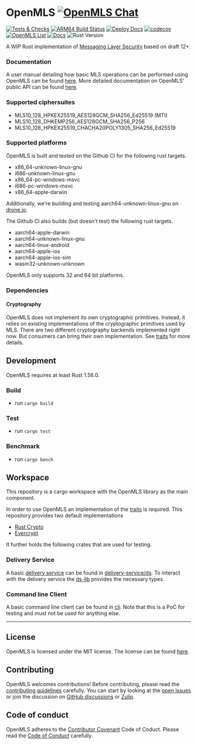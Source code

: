 # OpenMLS [![OpenMLS Chat][chat-image]][chat-link]

[![Tests & Checks](https://github.com/openmls/openmls/actions/workflows/tests.yml/badge.svg)](https://github.com/openmls/openmls/actions/workflows/tests.yml)
[![ARM64 Build Status][drone-image]](https://cloud.drone.io/openmls/openmls)
[![Deploy Docs](https://github.com/openmls/openmls/workflows/Deploy%20Docs/badge.svg)][docs-main-link]
[![codecov][codecov-image]](https://codecov.io/gh/openmls/openmls)
[![OpenMLS List][list-image]][list-link]
[![Docs][docs-main-badge]][docs-main-link]
![Rust Version][rustc-image]

A WIP Rust implementation of [Messaging Layer Security](https://github.com/mlswg/mls-protocol/blob/master/draft-ietf-mls-protocol.md) based on draft 12+.

### Documentation

A user manual detailing how basic MLS operations can be performed using OpenMLS
can be found [here][book-link]. More detailed documentation on OpenMLS' public
API can be found [here][docs-main-link].

### Supported ciphersuites

- MLS10_128_HPKEX25519_AES128GCM_SHA256_Ed25519 (MTI)
- MLS10_128_DHKEMP256_AES128GCM_SHA256_P256
- MLS10_128_HPKEX25519_CHACHA20POLY1305_SHA256_Ed25519

### Supported platforms

OpenMLS is built and tested on the Github CI for the following rust targets.

- x86_64-unknown-linux-gnu
- i686-unknown-linux-gnu
- x86_64-pc-windows-msvc
- i686-pc-windows-msvc
- x86_64-apple-darwin

Additionally, we're building and testing aarch64-unknown-linux-gnu on
[drone.io](https://cloud.drone.io/openmls/openmls).

The Github CI also builds (but doesn't test) the following rust targets.

- aarch64-apple-darwin
- aarch64-unknown-linux-gnu
- aarch64-linux-android
- aarch64-apple-ios
- aarch64-apple-ios-sim
- wasm32-unknown-unknown

OpenMLS only supports 32 and 64 bit platforms.

### Dependencies

#### Cryptography

OpenMLS does not implement its own cryptographic primitives.  Instead, it relies
on existing implementations of the cryptographic primitives used by MLS.  There
are two different cryptography backends implemented right now.  But consumers
can bring their own implementation.  See [traits](./traits/Readme.md) for more
details.

## Development

OpenMLS requires at least Rust 1.56.0.

### Build

- run `cargo build`

### Test

- run `cargo test`

### Benchmark

- run `cargo bench`

## Workspace

This repository is a cargo workspace with the OpenMLS library as the main component.

In order to use OpenMLS an implementation of the [traits](./traits/Readme.md) is required.
This repository provides two default implementations

- [Rust Crypto](./openmls_rust_crypto/README.md)
- [Evercrypt](./openmls/evercrypt_backend/README.md)

It further holds the following crates that are used for testing.

### Delivery Service

A basic [delivery service](https://messaginglayersecurity.rocks/mls-architecture/draft-ietf-mls-architecture.html#name-delivery-service) can be found in [delivery-service/ds](./delivery-service/ds/).
To interact with the delivery service the [ds-lib](./delivery-service/ds-lib/) provides the necessary types.

### Command line Client

A basic command line client can be found in [cli](./cli).
Note that this is a PoC for testing and must not be used for anything else.

---

## License

OpenMLS is licensed under the MIT license. The license can be found [here](./LICENSE).

## Contributing

OpenMLS welcomes contributions! Before contributing, please read the [contributing guidelines](CONTRIBUTING.md) carefully.
You can start by looking at the [open issues](https://github.com/openmls/openmls/issues) or join the discussion on [GitHub discussions](https://github.com/openmls/openmls/discussions) or [Zulip](https://openmls.zulipchat.com/).

## Code of conduct

OpenMLS adheres to the [Contributor Covenant](https://www.contributor-covenant.org/) Code of Coduct. Please read the [Code of Conduct](CODE_OF_CONDUCT.md) carefully.

[chat-image]: https://img.shields.io/badge/zulip-join_chat-blue.svg?style=flat&logo=zulip
[chat-link]: https://openmls.zulipchat.com
[list-image]: https://img.shields.io/badge/mailing-list-blue.svg?style=flat
[list-link]: https://groups.google.com/u/0/g/openmls-dev
[rustc-image]: https://img.shields.io/badge/rustc-1.56+-blue.svg?style=flat&logo=rust
[docs-main-badge]: https://img.shields.io/badge/docs-main-blue.svg?style=flat
[docs-main-link]: https://openmls.tech/openmls/doc/openmls/index.html
[book-link]: https://openmls.tech/openmls/book
[drone-image]: https://img.shields.io/drone/build/openmls/openmls/main?label=ARM64%20Build%20Status&logo=drone
[codecov-image]: https://img.shields.io/codecov/c/github/openmls/openmls/main?logo=codecov